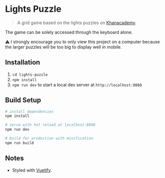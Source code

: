 # Lights Puzzle

> A grid game based on the lights puzzles on [Khanacademy](https://www.khanacademy.org/math/math-for-fun-and-glory/puzzles/lights-puzzles/e/lights-puzzles-2).

The game can be solely accessed through the keyboard alone.

:warning: I strongly encourage you to only view this project on a computer because the larger puzzles will be too big to display well in mobile.

## Installation

1. `cd lights-puzzle`
1. `npm install`
1. `npm run dev` to start a local dev server at `http://localhost:8080`

## Build Setup

``` bash
# install dependencies
npm install

# serve with hot reload at localhost:8080
npm run dev

# build for production with minification
npm run build
```
## Notes
- Styled with [Vuetify](https://vuetifyjs.com/en/).
